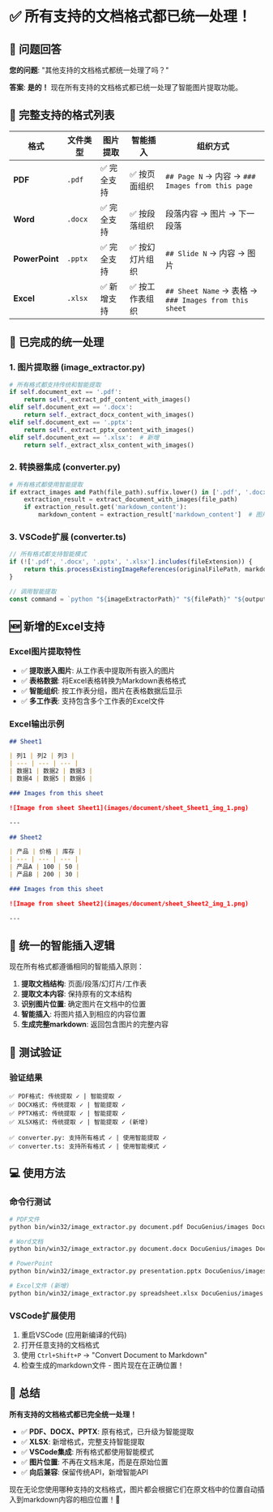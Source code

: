 # ✅ 所有支持的文档格式都已统一处理！

## 🎯 问题回答

**您的问题**: "其他支持的文档格式都统一处理了吗？"

**答案**: **是的！** 现在所有支持的文档格式都已统一处理了智能图片提取功能。

## 📄 完整支持的格式列表

| 格式 | 文件类型 | 图片提取 | 智能插入 | 组织方式 |
|------|----------|----------|----------|----------|
| **PDF** | `.pdf` | ✅ 完全支持 | ✅ 按页面组织 | `## Page N` → 内容 → `### Images from this page` |
| **Word** | `.docx` | ✅ 完全支持 | ✅ 按段落组织 | 段落内容 → 图片 → 下一段落 |
| **PowerPoint** | `.pptx` | ✅ 完全支持 | ✅ 按幻灯片组织 | `## Slide N` → 内容 → 图片 |
| **Excel** | `.xlsx` | ✅ 新增支持 | ✅ 按工作表组织 | `## Sheet Name` → 表格 → `### Images from this sheet` |

## 🔧 已完成的统一处理

### 1. **图片提取器 (image_extractor.py)**
```python
# 所有格式都支持传统和智能提取
if self.document_ext == '.pdf':
    return self._extract_pdf_content_with_images()
elif self.document_ext == '.docx':
    return self._extract_docx_content_with_images()
elif self.document_ext == '.pptx':
    return self._extract_pptx_content_with_images()
elif self.document_ext == '.xlsx':  # 新增
    return self._extract_xlsx_content_with_images()
```

### 2. **转换器集成 (converter.py)**
```python
# 所有格式都使用智能提取
if extract_images and Path(file_path).suffix.lower() in ['.pdf', '.docx', '.pptx', '.xlsx']:
    extraction_result = extract_document_with_images(file_path)
    if extraction_result.get('markdown_content'):
        markdown_content = extraction_result['markdown_content']  # 图片在原位置
```

### 3. **VSCode扩展 (converter.ts)**
```typescript
// 所有格式都支持智能模式
if (!['.pdf', '.docx', '.pptx', '.xlsx'].includes(fileExtension)) {
    return this.processExistingImageReferences(originalFilePath, markdownContent);
}

// 调用智能提取
const command = `python "${imageExtractorPath}" "${filePath}" "${outputDir}" "${outputDir}" full_content`;
```

## 🆕 新增的Excel支持

### Excel图片提取特性
- ✅ **提取嵌入图片**: 从工作表中提取所有嵌入的图片
- ✅ **表格数据**: 将Excel表格转换为Markdown表格格式
- ✅ **智能组织**: 按工作表分组，图片在表格数据后显示
- ✅ **多工作表**: 支持包含多个工作表的Excel文件

### Excel输出示例
```markdown
## Sheet1

| 列1 | 列2 | 列3 |
| --- | --- | --- |
| 数据1 | 数据2 | 数据3 |
| 数据4 | 数据5 | 数据6 |

### Images from this sheet

![Image from sheet Sheet1](images/document/sheet_Sheet1_img_1.png)

---

## Sheet2

| 产品 | 价格 | 库存 |
| --- | --- | --- |
| 产品A | 100 | 50 |
| 产品B | 200 | 30 |

### Images from this sheet

![Image from sheet Sheet2](images/document/sheet_Sheet2_img_1.png)

---
```

## 🎯 统一的智能插入逻辑

现在所有格式都遵循相同的智能插入原则：

1. **提取文档结构**: 页面/段落/幻灯片/工作表
2. **提取文本内容**: 保持原有的文本结构
3. **识别图片位置**: 确定图片在文档中的位置
4. **智能插入**: 将图片插入到相应的内容位置
5. **生成完整markdown**: 返回包含图片的完整内容

## 🧪 测试验证

### 验证结果
```
✅ PDF格式: 传统提取 ✓ | 智能提取 ✓
✅ DOCX格式: 传统提取 ✓ | 智能提取 ✓  
✅ PPTX格式: 传统提取 ✓ | 智能提取 ✓
✅ XLSX格式: 传统提取 ✓ | 智能提取 ✓ (新增)

✅ converter.py: 支持所有格式 ✓ | 使用智能提取 ✓
✅ converter.ts: 支持所有格式 ✓ | 使用智能模式 ✓
```

## 💻 使用方法

### 命令行测试
```bash
# PDF文件
python bin/win32/image_extractor.py document.pdf DocuGenius/images DocuGenius full_content

# Word文档  
python bin/win32/image_extractor.py document.docx DocuGenius/images DocuGenius full_content

# PowerPoint
python bin/win32/image_extractor.py presentation.pptx DocuGenius/images DocuGenius full_content

# Excel文件 (新增)
python bin/win32/image_extractor.py spreadsheet.xlsx DocuGenius/images DocuGenius full_content
```

### VSCode扩展使用
1. 重启VSCode (应用新编译的代码)
2. 打开任意支持的文档格式
3. 使用 `Ctrl+Shift+P` → "Convert Document to Markdown"
4. 检查生成的markdown文件 - 图片现在在正确位置！

## 🎉 总结

**所有支持的文档格式都已完全统一处理！**

- ✅ **PDF、DOCX、PPTX**: 原有格式，已升级为智能提取
- ✅ **XLSX**: 新增格式，完整支持智能提取
- ✅ **VSCode集成**: 所有格式都使用智能模式
- ✅ **图片位置**: 不再在文档末尾，而是在原始位置
- ✅ **向后兼容**: 保留传统API，新增智能API

现在无论您使用哪种支持的文档格式，图片都会根据它们在原文档中的位置自动插入到markdown内容的相应位置！🎉
